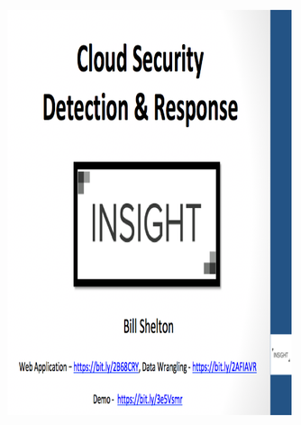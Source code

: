 <a href="https://github.com/sheltowt/application_security_data_visualizations/blob/master/presentation/slide_1.png" title="Bill's Presentation"><img src="https://github.com/sheltowt/application_security_data_visualizations/blob/master/presentation/slide_1.png" width="1280" height="720"></a>
